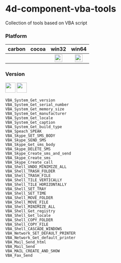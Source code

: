 # 4d-component-vba-tools
Collection of tools based on VBA script

### Platform

| carbon | cocoa | win32 | win64 |
|:------:|:-----:|:---------:|:---------:|
|||<img src="https://cloud.githubusercontent.com/assets/1725068/22371562/1b091f0a-e4db-11e6-8458-8653954a7cce.png" width="24" height="24" />|<img src="https://cloud.githubusercontent.com/assets/1725068/22371562/1b091f0a-e4db-11e6-8458-8653954a7cce.png" width="24" height="24" />|

### Version

<img src="https://cloud.githubusercontent.com/assets/1725068/18940649/21945000-8645-11e6-86ed-4a0f800e5a73.png" width="32" height="32" /> <img src="https://cloud.githubusercontent.com/assets/1725068/18940648/2192ddba-8645-11e6-864d-6d5692d55717.png" width="32" height="32" />

```
VBA_System_Get_version
VBA_System_Get_serial_number
VBA_System_Get_memory_size
VBA_System_Get_manufacturer
VBA_System_Get_locale
VBA_System_Get_caption
VBA_System_Get_build_type
VBA_Speach_SPEAK
VBA_Skype_SET_SMS_BODY
VBA_Skype_SEND_SMS
VBA_Skype_Get_sms_body
VBA_Skype_DELETE_SMS
VBA_Skype_Create_sms_and_send
VBA_Skype_Create_sms
VBA_Skype_Create_call
VBA_Shell_UNDO_MINIMIZE_ALL
VBA_Shell_TRASH_FOLDER
VBA_Shell_TRASH_FILE
VBA_Shell_TILE_VERTICALLY
VBA_Shell_TILE_HORIZONTALLY
VBA_Shell_SET_TRAY
VBA_Shell_SET_TIME
VBA_Shell_MOVE_FOLDER
VBA_Shell_MOVE_FILE
VBA_Shell_MINIMIZE_ALL
VBA_Shell_Get_registry
VBA_Shell_Get_locale
VBA_Shell_COPY_FOLDER
VBA_Shell_COPY_FILE
VBA_Shell_CASCADE_WINDOWS
VBA_Network_SET_DEFAULT_PRINTER
VBA_Network_Get_default_printer
VBA_Mail_Send_html
VBA_Mail_Send
VBA_MAIL_CREATE_AND_SHOW
VBA_Fax_Send
```
